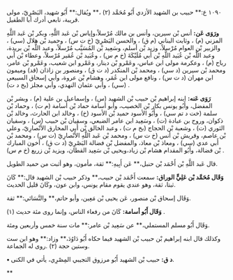 ١٠٩٠ ع:** حبيب بن الشهيد الأزدي أَبُو مُحَمَّد (٢) ،** ويُقال:** أَبُو شهيد، البَصْرِيّ، مولى قريبة، تابعي أدرك أبا الطفيل.

**ورَوَى عَن:** أنس بْن سيرين، وأنس بن مالك مُرْسلاً،وإياس بْن عَبد اللَّهِ، وبكر بْن عَبد اللَّهِ المزني (م) ، وثابت البناني (م ق) ، والحسن البَصْرِيّ (خ ت س) ، وحميد بْن هلال (سي) ، والزبير بْن العوام مُرْسلاً، وزيد بْن أسلم، وسَعِيد بْن المُسَيَّب مُرْسلاً، وعبد اللَّه بْن بريدة، وعبد اللَّه بْن عُبَيد اللَّهِ بْن أَبي مُلَيْكَةَ (خ م س) ، وعُبَيد بْن عُمَير مُرْسلاً، وعطاء بْن أَبي رباح (م) ، وعكرمة مولى ابن عباس، وعَمْرو بْن دينار، وعَمْرو ابن شعيب، وعَمْرو بْن عامر، ومحمد بْن سيرين (د سي) ، ومحمد بْن المنكدر (د ت ق) ، ومنصور بن زاذان (قد) وميمون ابن مهران (د ت س) ، ونافع مولى ابن عُمَر، وهشام بْن عروة، وأبي إسحاق السبيعي (سي) ، وأبي عثمان النهدي، وأبي مجلز (بخ د ت) .

**رَوَى عَنه:** ابنه إبراهيم بْن حبيب بْن الشهيد (س) ، وإسماعيل بن علية (م) ، وبشر بْن المفضل، وأَبُو يونس بكار بْن الخصيب، وأبو أسامة حماد بْن أسامة (م ت) ، وحماد بْن سلمة (خت د تم سي) ، وأَبُو الأسود حميد بْن الأسود (خ) ، وخالد ابن الحارث، وخالد بْن ذكوان، وروح بن عبادة (ت) ، وسَعِيد ابن عامر الضبعي، وسفيان بْن حبيب (س) ، وسفيان الثوري (ت) ، وشعبة بْن الحجاج (بخ م ت) ، وعبد الخالق بْن أَبي المخارق الأَنْصارِيّ، وعلي بْن عاصم، وقريش بْن أنس (خ ت س) ، ومحمد بْن عَبد اللَّهِ الأَنْصارِيّ (ت س) ، ومحمد بْن أَبي عدي (سي) ، ومعاذ بْن معاذ، والمفضل بْن فضالة البَصْرِيّ (د ت ق) ، أخون المبارك بْن فضالة، وأَبُو المقدام هشام بْن زياد،ويحيى بْن سَعِيد القطان، ويزيد بْن زريع (خ م س) .

قال عَبد اللَّهِ بْن أَحْمَد بْن حنبل،** عَن أَبِيهِ:** ثقة، مأمون، وهو أثبت من حميد الطويل.

**وَقَال مُحَمَّد بْن عَلِيٍّ الوراق:** سمعت أَحْمَد بْن حبيب،** وذكر حبيب بْن الشهيد قال:** كَانَ ثبتا، ثقة، وهو عندي يقوم مقام يونس، وابن عون، وكَانَ قليل الحديث.

وَقَال إسحاق بْن منصور، عَن يحيى بْن مَعِين، وأبو حاتم،** والنَّسَائي:** ثقة.

**وَقَال أَبُو أسامة:** كَانَ من رفعاء الناس، وإنما روى مئة حديث (١) .

وَقَال أَبُو مسلم المستملي،** عن سَعِيد بْن عامر:** مات سنة خمس وأربعين ومئة.

وكذلك قال ابنه إبراهيم بْن حبيب بْن الشهيد فيما حكاه أَبُو دَاوُدَ،** وزاد:** وهو ابن ست وستين حجة (٢) .روى له الجماعة.

**• د ق:** حبيب بْن الشهيد أَبُو مرزوق التجيبي المِصْرِي، يأتي في الكنى.

**